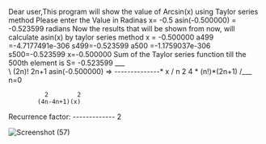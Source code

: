 Dear user,This program will show the value of Arcsin(x) using Taylor series method
Please enter the Value in Radinas
x= -0.5
asin(-0.500000) = -0.523599 radians
Now the results that will be shown from now, 
will calculate asin(x) by taylor series method
x = -0.500000
a499 =-4.7177491e-306   s499=-0.523599
a500 =-1.1759037e-306   s500=-0.523599
x=-0.500000	Sum of the Taylor series function 
till the 500th element is 
S= -0.523599
		___
		\
		 \         (2n)!       2n+1
asin(-0.500000)     =>  --------------* x
		 /      n      2
                       4 * (n!)*(2n+1)
		/___
		n=0


			  2        2
			(4n-4n+1)(x)
Recurrence factor:      -------------
			        2

![Screenshot (57)](https://user-images.githubusercontent.com/72393420/104207025-e0b82b80-5438-11eb-82b9-60a030fe99a4.png)
